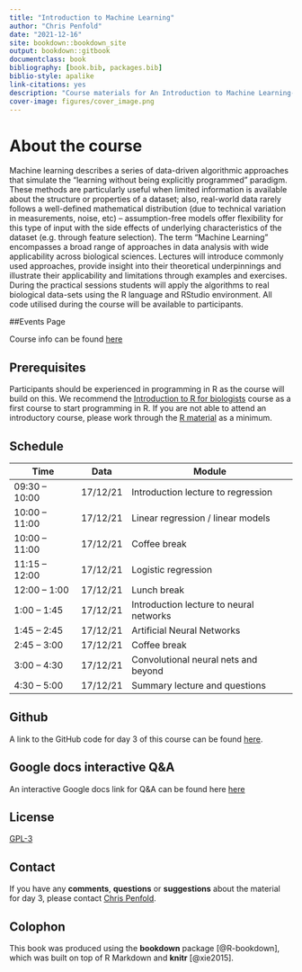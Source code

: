 ```yaml
--- 
title: "Introduction to Machine Learning"
author: "Chris Penfold"
date: "2021-12-16"
site: bookdown::bookdown_site
output: bookdown::gitbook
documentclass: book
bibliography: [book.bib, packages.bib]
biblio-style: apalike
link-citations: yes
description: "Course materials for An Introduction to Machine Learning- day 3"
cover-image: figures/cover_image.png
---
```


# About the course 

Machine learning describes a series of data-driven algorithmic approaches that simulate the “learning without being explicitly programmed” paradigm. These methods are particularly useful when limited information is available about the structure or properties of a dataset; also, real-world data rarely follows a well-defined mathematical distribution (due to technical variation in measurements, noise, etc) – assumption-free models offer flexibility for this type of input with the side effects of underlying characteristics of the dataset (e.g. through feature selection). The term “Machine Learning” encompasses a broad range of approaches in data analysis with wide applicability across biological sciences. Lectures will introduce commonly used approaches, provide insight into their theoretical underpinnings and illustrate their applicability and limitations through examples and exercises. During the practical sessions students will apply the algorithms to real biological data-sets using the R language and RStudio environment. All code utilised during the course will be available to participants.

##Events Page

Course info can be found [here](https://training.csx.cam.ac.uk/bioinformatics/event/3997837)

## Prerequisites

Participants should be experienced in programming in R as the course will build on this. We recommend the [Introduction to R for biologists](https://training.csx.cam.ac.uk/bioinformatics/course/bioinfo-introRbio) course as a first course to start programming in R. If you are not able to attend an introductory course, please work through the [R material](https://cambiotraining.github.io/intro-r/) as a minimum.

## Schedule

Time | Data | Module
--- | --- | ---
09:30 – 10:00 | 17/12/21 | Introduction lecture to regression
10:00 – 11:00 | 17/12/21 | Linear regression / linear models
10:00 – 11:00 | 17/12/21 | Coffee break
11:15 – 12:00 | 17/12/21 | Logistic regression
12:00 – 1:00 | 17/12/21 | Lunch break
1:00 – 1:45 | 17/12/21 | Introduction lecture to neural networks
1:45 – 2:45 | 17/12/21 | Artificial Neural Networks
2:45 – 3:00 | 17/12/21 | Coffee break
3:00 – 4:30 | 17/12/21 | Convolutional neural nets and beyond
4:30 – 5:00 | 17/12/21 | Summary lecture and questions


## Github

A link to the GitHub code for day 3 of this course can be found [here](https://github.com/cap76/intro-machine-learning-2021).

## Google docs interactive Q&A

An interactive Google docs link for Q&A can be found here [here](https://docs.google.com/document/d/1A_WqgeRBMk8zZQrFo3kTPcrpqSRYvXKl9Ii4NNPf0ew/edit)

## License
[GPL-3](https://www.gnu.org/licenses/gpl-3.0.en.html)

## Contact
If you have any **comments**, **questions** or **suggestions** about the material for day 3, please contact <a href="mailto:cap76@cam.ac.uk">Chris Penfold</a>.

## Colophon

This book was produced using the **bookdown** package [@R-bookdown], which was built on top of R Markdown and **knitr** [@xie2015].
